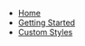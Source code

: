 <!-- docs/_sidebar.md -->

- [Home](/)
- [Getting Started](Getting-Started.md)
- [Custom Styles](Custom-Styles.md)
